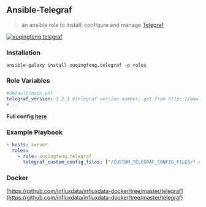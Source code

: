 ## Ansible-Telegraf
> an ansible role to install, configure and manage [Telegraf](https://www.influxdata.com/time-series-platform/telegraf/)

[![xuqingfeng.telegraf](https://img.shields.io/badge/role-xuqingfeng.telegraf-blue.svg?style=flat-square)](https://galaxy.ansible.com/xuqingfeng/telegraf/)

### Installation

`ansible-galaxy install xuqingfeng.telegraf -p roles`

### Role Variables

```yaml
#default/main.yml
telegraf_version: 1.2.1 #telegraf version number; get from https://www.influxdata.com/downloads/
#...
```

**Full config [here](https://github.com/influxdata/telegraf/blob/master/etc/telegraf.conf)**

### Example Playbook

```yaml
- hosts: server
  roles:
    - role: xuqingfeng.telegraf
      telegraf_custom_config_files: ["/CUSTOM_TELEGRAF_CONFIG_FILES/*.conf"]
```

### Docker

[https://github.com/influxdata/influxdata-docker/tree/master/telegraf](https://github.com/influxdata/influxdata-docker/tree/master/telegraf)



